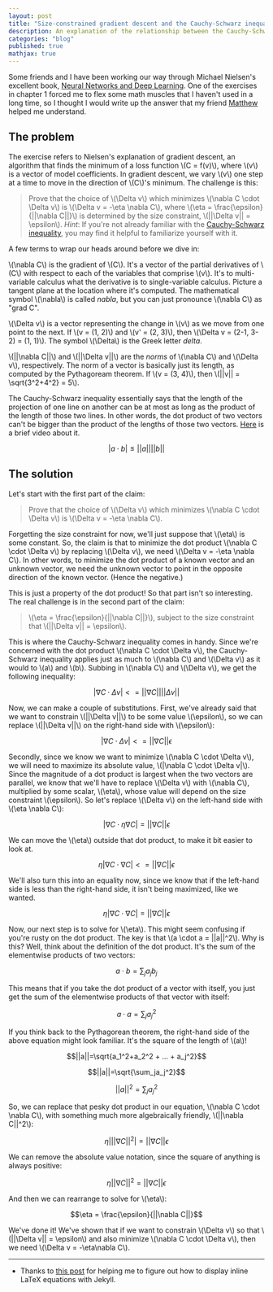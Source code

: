 ```yaml
---
layout: post
title: "Size-constrained gradient descent and the Cauchy-Schwarz inequality, explained step-by-step"
description: An explanation of the relationship between the Cauchy-Schwarz inequality and gradient descent.
categories: "blog"
published: true
mathjax: true
---
```


<script type="text/javascript" async
  src="https://cdn.mathjax.org/mathjax/latest/MathJax.js?config=TeX-MML-AM_CHTML">
</script>

Some friends and I have been working our way through Michael Nielsen's excellent book, [Neural Networks and Deep Learning](http://neuralnetworksanddeeplearning.com/). One of the exercises in chapter 1 forced me to flex some math muscles that I haven't used in a long time, so I thought I would write up the answer that my friend [Matthew](https://twitter.com/mattyj612) helped me understand.

## The problem

The exercise refers to Nielsen's explanation of gradient descent, an algorithm that finds the minimum of a loss function \\(C = f(v)\\), where \\(v\\) is a vector of model coefficients. In gradient descent, we vary \\(v\\) one step at a time to move in the direction of \\(C\\)'s minimum. The challenge is this:

> Prove that the choice of \\(\Delta v\\) which minimizes \\(\nabla C \cdot \Delta v\\) is \\(\Delta v = -\eta \nabla C\\), where \\(\eta = \frac{\epsilon}{\|\|\nabla C\|\|}\\) is determined by the size constraint, \\(\|\|\Delta v\|\| = \epsilon\\). *Hint*: If you're not already familiar with the [Cauchy-Schwarz inequality](https://en.wikipedia.org/wiki/Cauchy%E2%80%93Schwarz_inequality), you may find it helpful to familiarize yourself with it.

A few terms to wrap our heads around before we dive in:

\\(\nabla C\\) is the gradient of \\(C\\). It's a vector of the partial derivatives of \\(C\\) with respect to each of the variables that comprise \\(v\\). It's to multi-variable calculus what the derivative is to single-variable calculus. Picture a tangent plane at the location where it's computed. The mathematical symbol \\(\nabla\\) is called *nabla*, but you can just pronounce \\(\nabla C\\) as "grad C".

\\(\Delta v\\) is a vector representing the change in \\(v\\) as we move from one point to the next. If \\(v = (1, 2)\\) and \\(v' = (2, 3)\\), then \\(\Delta v = (2-1, 3-2) = (1, 1)\\). The symbol \\(\Delta\\) is the Greek letter *delta*.

\\(\|\|\nabla C\|\|\\) and \\(\|\|\Delta v\|\|\\) are the *norms* of \\(\nabla C\\) and \\(\Delta v\\), respectively. The norm of a vector is basically just its length, as computed by the Pythagoream theorem. If \\(v = (3, 4)\\), then \\(\|\|v\|\| = \sqrt{3^2+4^2} = 5\\).

The Cauchy-Schwarz inequality essentially says that the length of the projection of one line on another can be at most as long as the product of the length of those two lines. In other words, the dot product of two vectors can't be bigger than the product of the lengths of those two vectors. [Here](https://www.youtube.com/watch?v=YL3DeTiBcoo) is a brief video about it.

$$|a \cdot b| \leq ||a||||b||$$

## The solution

Let's start with the first part of the claim:

> Prove that the choice of \\(\Delta v\\) which minimizes \\(\nabla C \cdot \Delta v\\) is \\(\Delta v = -\eta \nabla C\\).

Forgetting the size constraint for now, we'll just suppose that \\(\eta\\) is some constant. So, the claim is that to minimize the dot product \\(\nabla C \cdot \Delta v\\) by replacing \\(\Delta v\\), we need \\(\Delta v = -\eta \nabla C\\). In other words, to minimize the dot product of a known vector and an unknown vector, we need the unknown vector to point in the opposite direction of the known vector. (Hence the negative.)

This is just a property of the dot product! So that part isn't so interesting. The real challenge is in the second part of the claim:

> \\(\eta = \frac{\epsilon}{\|\|\nabla C\|\|}\\), subject to the size constraint that \\(\|\|\Delta v\|\| = \epsilon\\).

This is where the Cauchy-Schwarz inequality comes in handy. Since we're concerned with the dot product \\(\nabla C \cdot \Delta v\\), the Cauchy-Schwarz inequality applies just as much to \\(\nabla C\\) and \\(\Delta v\\) as it would to \\(a\\) and \\(b\\). Subbing in \\(\nabla C\\) and \\(\Delta v\\), we get the following inequality:

$$|\nabla C \cdot \Delta v| <= ||\nabla C|| ||\Delta v||$$

Now, we can make a couple of substitutions. First, we've already said that we want to constrain \\(\|\|\Delta v\|\|\\) to be some value \\(\epsilon\\), so we can replace \\(\|\|\Delta v\|\|\\) on the right-hand side with \\(\epsilon\\):

$$|\nabla C \cdot \Delta v| <= ||\nabla C|| \epsilon$$

Secondly, since we know we want to minimize \\(\nabla C \cdot \Delta v\\), we will need to maximize its absolute value, \\(\|\nabla C \cdot \Delta v\|\\). Since the magnitude of a dot product is largest when the two vectors are parallel, we know that we'll have to replace \\(\Delta v\\) with \\(\nabla C\\), multiplied by some scalar, \\(\eta\\), whose value will depend on the size constraint \\(\epsilon\\). So let's replace \\(\Delta v\\) on the left-hand side with \\(\eta \nabla C\\):

$$|\nabla C \cdot \eta \nabla C| = ||\nabla C|| \epsilon$$

We can move the \\(\eta\\) outside that dot product, to make it bit easier to look at.

$$\eta |\nabla C \cdot \nabla C| <= ||\nabla C|| \epsilon$$

We'll also turn this into an equality now, since we know that if the left-hand side is less than the right-hand side, it isn't being maximized, like we wanted.

$$\eta |\nabla C \cdot \nabla C| = ||\nabla C|| \epsilon$$

Now, our next step is to solve for \\(\eta\\). This might seem confusing if you're rusty on the dot product. The key is that \\(a \cdot a = \|\|a\|\|^2\\). Why is this? Well, think about the definition of the dot product. It's the sum of the elementwise products of two vectors:

$$a \cdot b = \sum_ja_jb_j$$

This means that if you take the dot product of a vector with itself, you just get the sum of the elementwise products of that vector with itself:

$$a \cdot a = \sum_ja_j^2$$

If you think back to the Pythagorean theorem, the right-hand side of the above equation might look familiar. It's the square of the length of \\(a\\)!

$$||a||=\sqrt{a_1^2+a_2^2 + ... + a_j^2}$$

$$||a||=\sqrt{\sum_ja_j^2}$$

$$||a||^2=\sum_ja_j^2$$

So, we can replace that pesky dot product in our equation, \\(\nabla C \cdot \nabla C\\), with something much more algebraically friendly, \\(\|\|\nabla C\|\|^2\\):

$$\eta |||\nabla C||^2| = ||\nabla C|| \epsilon$$

We can remove the absolute value notation, since the square of anything is always positive:

$$\eta ||\nabla C||^2 = ||\nabla C|| \epsilon$$

And then we can rearrange to solve for \\(\eta\\):

$$\eta = \frac{\epsilon}{||\nabla C||}$$

We've done it! We've shown that if we want to constrain \\(\Delta v\\) so that \\(\|\|\Delta v\|\| = \epsilon\\) and also minimize \\(\nabla C \cdot \Delta v\\), then we need \\(\Delta v = -\eta\nabla C\\).

------

* Thanks to [this post](http://www.gastonsanchez.com/visually-enforced/opinion/2014/02/16/Mathjax-with-jekyll/) for helping me to figure out how to display inline LaTeX equations with Jekyll.
